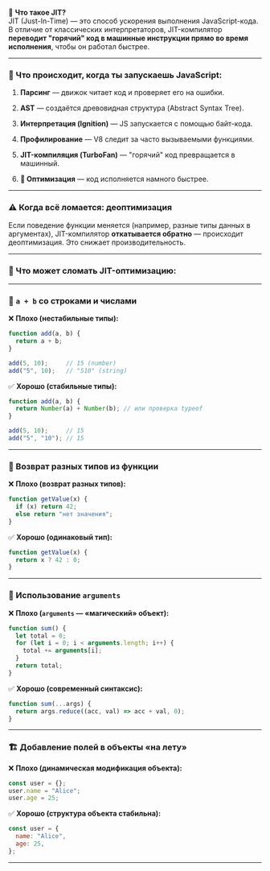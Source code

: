 🧩 **Что такое JIT?**  
JIT (Just-In-Time) — это способ ускорения выполнения JavaScript-кода. В отличие от классических интерпретаторов, JIT-компилятор **переводит "горячий" код в машинные инструкции прямо во время исполнения**, чтобы он работал быстрее.

---

### 🧠 Что происходит, когда ты запускаешь JavaScript:

1. **Парсинг** — движок читает код и проверяет его на ошибки.
    
2. **AST** — создаётся древовидная структура (Abstract Syntax Tree).
    
3. **Интерпретация (Ignition)** — JS запускается с помощью байт-кода.
    
4. **Профилирование** — V8 следит за часто вызываемыми функциями.
    
5. **JIT-компиляция (TurboFan)** — "горячий" код превращается в машинный.
    
6. **🚀 Оптимизация** — код исполняется намного быстрее.
    

---

### ⚠️ Когда всё ломается: **деоптимизация**

Если поведение функции меняется (например, разные типы данных в аргументах), JIT-компилятор **откатывается обратно** — происходит деоптимизация. Это снижает производительность.

---

### 🎯 Что может сломать JIT-оптимизацию:

---

### 🧮 `a + b` со строками и числами

❌ **Плохо (нестабильные типы):**

```js
function add(a, b) {
  return a + b;
}

add(5, 10);     // 15 (number)
add("5", 10);   // "510" (string)
```

✅ **Хорошо (стабильные типы):**

```js
function add(a, b) {
  return Number(a) + Number(b); // или проверка typeof
}

add(5, 10);     // 15
add("5", "10"); // 15
```

---

### 🔁 Возврат разных типов из функции

❌ **Плохо (возврат разных типов):**

```js
function getValue(x) {
  if (x) return 42;
  else return "нет значения";
}
```

✅ **Хорошо (одинаковый тип):**

```js
function getValue(x) {
  return x ? 42 : 0;
}
```

---

### 🧳 Использование `arguments`

❌ **Плохо (`arguments` — «магический» объект):**

```js
function sum() {
  let total = 0;
  for (let i = 0; i < arguments.length; i++) {
    total += arguments[i];
  }
  return total;
}
```

✅ **Хорошо (современный синтаксис):**

```js
function sum(...args) {
  return args.reduce((acc, val) => acc + val, 0);
}
```

---

### 🏗 Добавление полей в объекты «на лету»

❌ **Плохо (динамическая модификация объекта):**

```js
const user = {};
user.name = "Alice";
user.age = 25;
```

✅ **Хорошо (структура объекта стабильна):**

```js
const user = {
  name: "Alice",
  age: 25,
};
```

---
